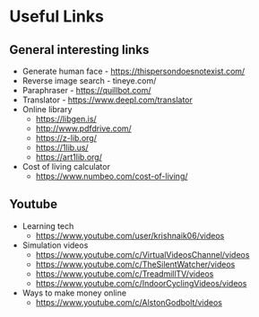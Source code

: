 # Useful Links

## General interesting links
- Generate human face - https://thispersondoesnotexist.com/
- Reverse image search - tineye.com/
- Paraphraser - https://quillbot.com/
- Translator - https://www.deepl.com/translator
- Online library
  - https://libgen.is/
  - http://www.pdfdrive.com/
  - https://z-lib.org/
  - https://1lib.us/
  - https://art1lib.org/
- Cost of living calculator
  - https://www.numbeo.com/cost-of-living/
 
## Youtube
- Learning tech
   - https://www.youtube.com/user/krishnaik06/videos
- Simulation videos
   - https://www.youtube.com/c/VirtualVideosChannel/videos
   - https://www.youtube.com/c/TheSilentWatcher/videos
   - https://www.youtube.com/c/TreadmillTV/videos
   - https://www.youtube.com/c/IndoorCyclingVideos/videos
- Ways to make money online
  - https://www.youtube.com/c/AlstonGodbolt/videos
